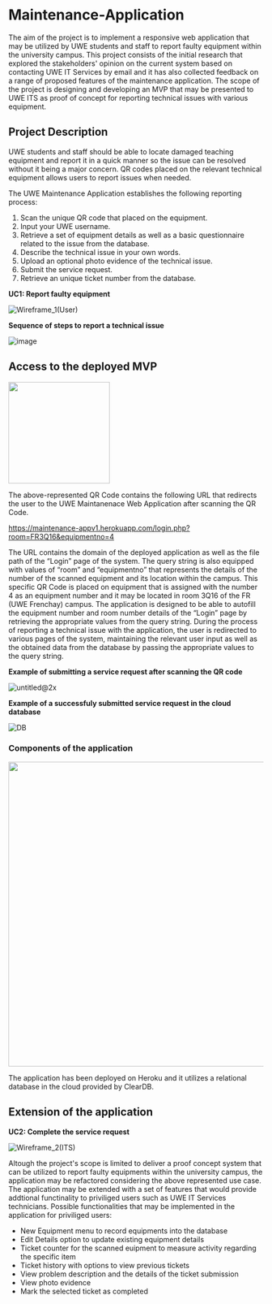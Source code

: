 # Maintenance-Application

The aim of the project is to implement a responsive web application that may be utilized by UWE students and staff to report faulty equipment within the university campus. This project consists of the initial research that explored the stakeholders' opinion on the current system based on contacting UWE IT Services by email and it has also collected feedback on a range of proposed features of the maintenance application. The scope of the project is designing and developing an MVP that may be presented to UWE ITS as proof of concept for reporting technical issues with various equipment.

## Project Description

UWE students and staff should be able to locate damaged teaching equipment and report it in a quick manner so the issue can be resolved without it being a major concern. QR codes placed on the relevant technical equipment allows users to report issues when needed.

The UWE Maintenance Application establishes the following reporting process:

1. Scan the unique QR code that placed on the equipment.
2. Input your UWE username.
3. Retrieve a set of equipment details as well as a basic questionnaire related to the issue from the database.
4. Describe the technical issue in your own words.
5. Upload an optional photo evidence of the technical issue.
6. Submit the service request.
7. Retrieve an unique ticket number from the database.  
    
**UC1: Report faulty equipment**  

![Wireframe_1(User)](https://user-images.githubusercontent.com/79979904/180199178-2ed540fe-ec46-483e-ae37-6a7db17bffa6.png)  
  
  
**Sequence of steps to report a technical issue**  

![image](https://user-images.githubusercontent.com/79979904/180201836-8b133397-4820-49df-b896-626180cdc329.png)  

## Access to the deployed MVP

<img src="https://user-images.githubusercontent.com/79979904/180199771-f7100d7b-a13f-4c86-a851-07e6424b096f.png" width="200">

The above-represented QR Code contains the following URL that redirects the user to the UWE Maintanenace Web Application after scanning the QR Code. 

https://maintenance-appv1.herokuapp.com/login.php?room=FR3Q16&equipmentno=4

The URL contains the domain of the deployed application as well as the file path of the “Login” page of the system. The query string is also equipped with values of “room” and “equipmentno” that represents the details of the number of the scanned equipment and its location within the campus. 
This specific QR Code is placed on equipment that is assigned with the number 4 as an equipment number and it may be located in room 3Q16 of the FR (UWE Frenchay) campus. The application is designed to be able to autofill the equipment number and room number details of the “Login” page by retrieving the appropriate values from the query string.
During the process of reporting a technical issue with the application, the user is redirected to various pages of the system, maintaining the relevant user input as well as the obtained data from the database by passing the appropriate values to the query string.  

**Example of submitting a service request after scanning the QR code**  

![untitled@2x](https://user-images.githubusercontent.com/79979904/180428849-d0222df0-dca0-457e-abb3-3b5ca1f87af3.png)

**Example of a successfuly submitted service request in the cloud database**

![DB](https://user-images.githubusercontent.com/79979904/180403775-c80867ab-e18c-4347-8c1e-0e6d25dd29d9.PNG)  

### Components of the application

<img src="https://user-images.githubusercontent.com/79979904/180219145-9caa0eea-bec7-4c74-9fd9-dbe5d1d69083.png" width="700" height="600">

The application has been deployed on Heroku and it utilizes a relational database in the cloud provided by ClearDB.  

## Extension of the application  
**UC2: Complete the service request**  

![Wireframe_2(ITS)](https://user-images.githubusercontent.com/79979904/180199257-a7e0cba0-b3c7-4dd0-a5fa-112cbea8d825.png)

Altough the project's scope is limited to deliver a proof concept system that can be utilized to report faulty equipments within the university campus, the application may be refactored considering the above represented use case. The application may be extended with a set of features that would provide addtional functinality to priviliged users such as UWE IT Services technicians. Possible functionalities that may be implemented in the application for priviliged users:  
* New Equipment menu to record equipments into the database
* Edit Details option to update existing equipment details
* Ticket counter for the scanned euipment to measure activity regarding the specific item
* Ticket history with options to view previous tickets
* View problem description and the details of the ticket submission
* View photo evidence 
* Mark the selected ticket as completed






